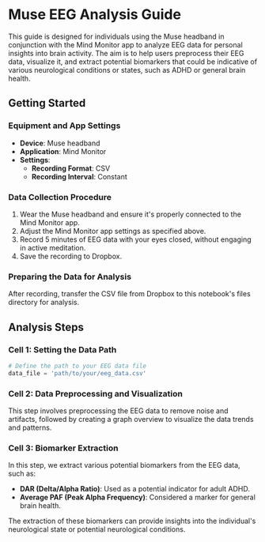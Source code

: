 # Muse EEG Analysis Guide

This guide is designed for individuals using the Muse headband in conjunction with the Mind Monitor app to analyze EEG data for personal insights into brain activity. The aim is to help users preprocess their EEG data, visualize it, and extract potential biomarkers that could be indicative of various neurological conditions or states, such as ADHD or general brain health.

## Getting Started

### Equipment and App Settings

- **Device**: Muse headband
- **Application**: Mind Monitor
- **Settings**:
  - **Recording Format**: CSV
  - **Recording Interval**: Constant

### Data Collection Procedure

1. Wear the Muse headband and ensure it's properly connected to the Mind Monitor app.
2. Adjust the Mind Monitor app settings as specified above.
3. Record 5 minutes of EEG data with your eyes closed, without engaging in active meditation.
4. Save the recording to Dropbox.

### Preparing the Data for Analysis

After recording, transfer the CSV file from Dropbox to this notebook's files directory for analysis.

## Analysis Steps

### Cell 1: Setting the Data Path

```python
# Define the path to your EEG data file
data_file = 'path/to/your/eeg_data.csv'
```

### Cell 2: Data Preprocessing and Visualization

This step involves preprocessing the EEG data to remove noise and artifacts, followed by creating a graph overview to visualize the data trends and patterns.

### Cell 3: Biomarker Extraction

In this step, we extract various potential biomarkers from the EEG data, such as:

- **DAR (Delta/Alpha Ratio)**: Used as a potential indicator for adult ADHD.
- **Average PAF (Peak Alpha Frequency)**: Considered a marker for general brain health.

The extraction of these biomarkers can provide insights into the individual's neurological state or potential neurological conditions.

